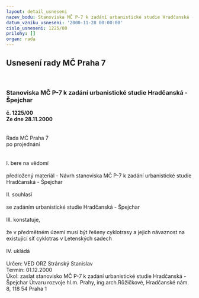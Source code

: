 ```yaml
---
layout: detail_usneseni
nazev_bodu: Stanoviska MČ P-7 k zadání urbanistické studie Hradčanská - Špejchar
datum_vzniku_usneseni: '2000-11-28 00:00:00'
cislo_usneseni: 1225/00
prilohy: []
organ: rada
---
```

<div id="ucUsn_pList" class="usn">
	<span><h2>Usnesení rady MČ Praha 7 </h2>
<br></span><div class="standBody">
<span><h3>Stanoviska MČ P-7 k zadání urbanistické studie Hradčanská - Špejchar</h3></span><div class="center">
		<strong>č. 1225/00</strong><br>
	</div>
<div class="center">
		<strong>Ze dne 28.11.2000</strong><br><br>
	</div>
<br>Rada MČ Praha 7<br>po projednání<br><br><br>I.	bere na vědomí<br><br> předložený materiál - Návrh stanoviska MČ P-7 k zadání urbanistické studie Hradčanská - Špejchar<br><br>II.	souhlasí <br><br>se zadáním urbanistické studie Hradčanská - Špejchar <br><br>III.	konstatuje,<br><br>že v předmětném území musí být řešeny cyklotrasy a jejich návaznost na existující síť cyklotras v Letenských sadech<br><br>IV.	ukládá <br><br> Určen:	     	VED ORZ  Stránský Stanislav<br>Termín: 01.12.2000<br>Úkol:	zaslat stanovisko MČ P-7 k zadání urbanistické studie Hradčanská - Špejchar Útvaru rozvoje hl.m. Prahy, ing.arch.Růžičkové, Hradčanské nám. 8, 118 54 Praha 1<br>  </div>
</div>